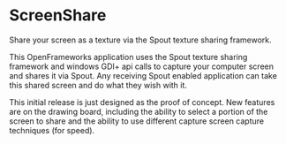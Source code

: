 # ScreenShare
Share your screen as a texture via the Spout texture sharing framework. 

This OpenFrameworks application uses the Spout texture sharing framework and windows GDI+ api calls to capture your computer screen and shares it via Spout. Any receiving Spout enabled application can take this shared screen and do what they wish with it.

This initial release is just designed as the proof of concept. New features are on the drawing board, including the ability to select a portion of the screen to share and the ability to use different capture screen capture techniques (for speed).
